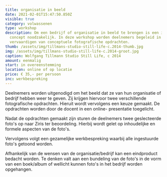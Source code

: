 ```yaml
---
title: organisatie in beeld
date: 2021-02-01T15:47:50.850Z
visible: true
category: volwassenen
type: workshop
description: Om een bedrijf of organisatie in beeld te brengen is een idee, een
  concept noodzakelijk. In deze workshop worden deelnemers begeleid in het
  vervaardigen van conceptuele fotografische opdrachten.
thumb: /assets/img/tillmans-studio-still-life-c.2014-thumb.jpg
img: /assets/img/tillmans-studio-still-life-c.2014-groot.jpg
caption: Wolfgang Tillmann Studio Still Life, c 2014
amount: eenmalig
start: in overeenstemming
location: online of op locatie
price: € 35,- per persoon
inc: werkbespreking
---
```

Deelnemers worden uitgenodigd om het beeld dat ze van hun organisatie of bedrijf hebben weer te geven. Zij krijgen hiervoor twee verschillende fotografische opdrachten. Hieruit wordt vervolgens een keuze gemaakt. De opdrachten worden door de docent in een online- presentatie toegelicht.

Nadat de opdrachten gemaakt zijn sturen de deelnemers twee geslecteerde foto's op naar Ziris ter beoordeling. Hierbij wordt gelet op inhoudelijke en formele aspecten van de foto's.

Vervolgens volgt een gezamelijke werkbespreking waarbij alle ingestuurde foto's getoond worden.

Afhankelijk van de wensen van de organisatie/bedrijf kan een eindproduct bedacht worden. Te denken valt aan een bundeling van de foto's in de vorm van een boek/album of wellicht kunnen foto's in het bedrijf worden opgehangen.